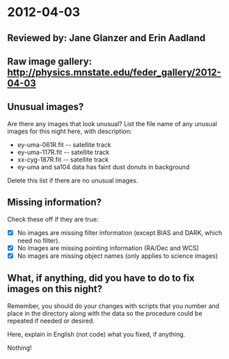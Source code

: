 # 2012-04-03

## Reviewed by:   Jane Glanzer and Erin Aadland

## Raw image gallery: http://physics.mnstate.edu/feder_gallery/2012-04-03

## Unusual images?

Are there any images that look unusual? List the file name of any unusual images for this night here, with description:

+ ey-uma-061R.fit -- satellite track
+ ey-uma-117R.fit -- satellite track
+ xx-cyg-187R.fit -- satellite track
+ ey-uma and sa104 data has faint dust donuts in background

Delete this list if there are no unusual images.

## Missing information?

Check these off if they are true:

- [x] No images are missing filter information (except BIAS and DARK, which need no filter).
- [x] No images are missing pointing information (RA/Dec and WCS)
- [x] No images are missing object names (only applies to science images)

## What, if anything, did you have to do to fix images on this night?

Remember, you should do your changes with scripts that you number and place in the
directory along with the data so the procedure could be repeated if needed or
desired.

Here, explain in English (not code) what you fixed, if anything.

Nothing!
